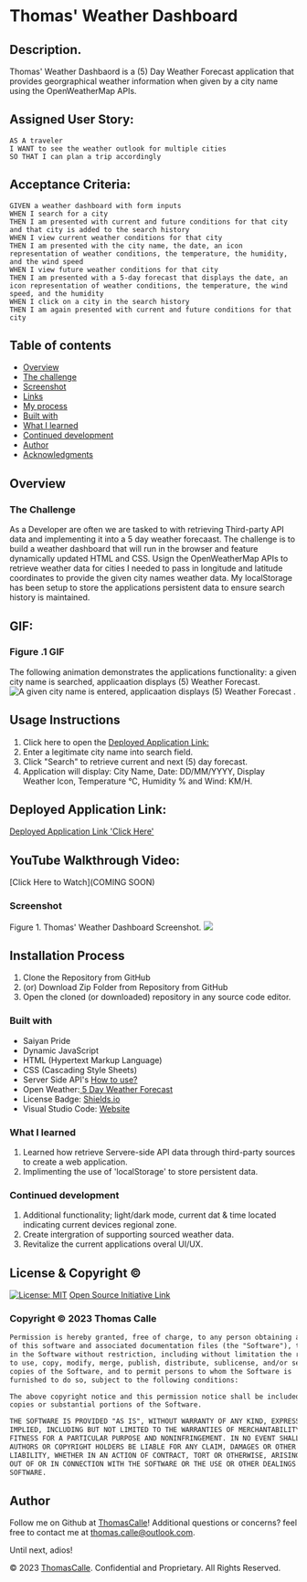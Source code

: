 # Thomas' Weather Dashboard

## Description.

Thomas' Weather Dashbaord is a (5) Day Weather Forecast application that provides georgraphical weather information when given by a city name using the OpenWeatherMap APIs.

## Assigned User Story:
```
AS A traveler
I WANT to see the weather outlook for multiple cities
SO THAT I can plan a trip accordingly
```

## Acceptance Criteria:
```
GIVEN a weather dashboard with form inputs
WHEN I search for a city
THEN I am presented with current and future conditions for that city and that city is added to the search history
WHEN I view current weather conditions for that city
THEN I am presented with the city name, the date, an icon representation of weather conditions, the temperature, the humidity, and the wind speed
WHEN I view future weather conditions for that city
THEN I am presented with a 5-day forecast that displays the date, an icon representation of weather conditions, the temperature, the wind speed, and the humidity
WHEN I click on a city in the search history
THEN I am again presented with current and future conditions for that city
```

## Table of contents

- [Overview](#overview)
- [The challenge](#the-challenge)
- [Screenshot](#screenshot)
- [Links](#links)
- [My process](#my-process)
- [Built with](#built-with)
- [What I learned](#what-i-learned)
- [Continued development](#continued-development)
- [Author](#author)
- [Acknowledgments](#acknowledgments)


## Overview

### The Challenge

As a Developer are often we are tasked to with retrieving Third-party API data and implementing it into a 5 day weather forecaast. The challenge is to build a weather dashboard that will run in the browser and feature dynamically updated HTML and CSS. Usign the OpenWeatherMap APIs to retrieve weather data for cities I needed to pass in longitude and latitude coordinates to provide the given city names weather data.
My localStorage has been setup to store the applications persistent data to ensure search history is maintained.

## GIF:
### Figure .1 GIF

The following animation demonstrates the applications functionality: a given city name is searched, applicaation displays (5) Weather Forecast.
![A given city name is entered, applicaation displays (5) Weather Forecast .](/images/Weather.GIF)

## Usage Instructions
1. Click here to open the [Deployed Application Link:](https://thomascalle.github.io/Thomas-Weather-Dashboard/)
2. Enter a legitimate city name into search field.
3. Click "Search" to retrieve current and next (5) day forecast.
4. Application will display: City Name, Date: DD/MM/YYYY, Display Weather Icon, Temperature °C, Humidity % and Wind: KM/H.

## Deployed Application Link:
[Deployed Application Link 'Click Here'](https://thomascalle.github.io/Thomas-Weather-Dashboard/)

## YouTube Walkthrough Video:
[Click Here to Watch](COMING SOON)
### Screenshot
Figure 1. Thomas' Weather Dashboard Screenshot.
![](/images/Weather-app-screenshot.png)

## Installation Process
1. Clone the Repository from GitHub 
2. (or) Download Zip Folder from Repository from GitHub
3. Open the cloned (or downloaded) repository in any source code editor.

### Built with
- Saiyan Pride
- Dynamic JavaScript
- HTML (Hypertext Markup Language) 
- CSS (Cascading Style Sheets)
- Server Side API's [How to use?](https://coding-boot-camp.github.io/full-stack/apis/how-to-use-api-keys)
- Open Weather:[ 5 Day Weather Forecast](https://openweathermap.org/forecast5)
- License Badge: [Shields.io](https://shields.io/)
- Visual Studio Code: [Website](https://code.visualstudio.com/)

### What I learned
1. Learned how retrieve Servere-side API data through third-party sources to create a web application.
2. Implimenting the use of 'localStorage' to store persistent data.


### Continued development
1. Additional functionality; light/dark mode, current dat & time located indicating current devices regional zone.
2. Create intergration of supporting sourced weather data.
3. Revitalize the current applications overal UI/UX.

## License & Copyright ©
  
[![License: MIT](https://img.shields.io/badge/License-MIT-yellow.svg)](https://opensource.org/licenses/MIT) [Open Source Initiative Link](https://opensource.org/licenses/MIT)

### Copyright © 2023 Thomas Calle
```md
Permission is hereby granted, free of charge, to any person obtaining a copy
of this software and associated documentation files (the "Software"), to deal
in the Software without restriction, including without limitation the rights
to use, copy, modify, merge, publish, distribute, sublicense, and/or sell
copies of the Software, and to permit persons to whom the Software is
furnished to do so, subject to the following conditions:

The above copyright notice and this permission notice shall be included in all
copies or substantial portions of the Software.

THE SOFTWARE IS PROVIDED "AS IS", WITHOUT WARRANTY OF ANY KIND, EXPRESS OR
IMPLIED, INCLUDING BUT NOT LIMITED TO THE WARRANTIES OF MERCHANTABILITY,
FITNESS FOR A PARTICULAR PURPOSE AND NONINFRINGEMENT. IN NO EVENT SHALL THE
AUTHORS OR COPYRIGHT HOLDERS BE LIABLE FOR ANY CLAIM, DAMAGES OR OTHER
LIABILITY, WHETHER IN AN ACTION OF CONTRACT, TORT OR OTHERWISE, ARISING FROM,
OUT OF OR IN CONNECTION WITH THE SOFTWARE OR THE USE OR OTHER DEALINGS IN THE
SOFTWARE.
```

## Author
Follow me on Github at [ThomasCalle](https://github.com/ThomasCalle)! Additional questions or concerns? feel free to contact me at thomas.calle@outlook.com.

Until next, adios!

© 2023 [ThomasCalle](https://github.com/ThomasCalle). Confidential and Proprietary. All Rights Reserved.